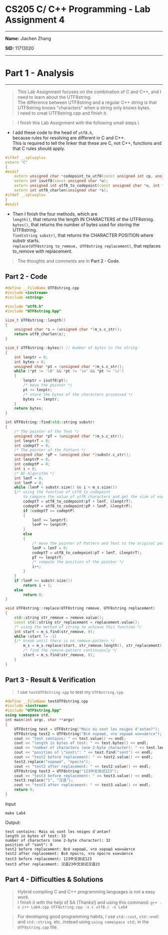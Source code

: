 # CS205 C/ C++ Programming - Lab Assignment 4

* * *

**Name:** Jiachen Zhang

**SID:** 11713020

* * *

# Part 1 - Analysis

* * *

> This Lab Assignment focuses on the combination of C and C++, and I need to learn about the UTF8string.\
  The difference between UTF8string and a regular C++ string is that UTF8string knows "characters" when a string only knows bytes.\
  I need to creat UTF8string.cpp and finish it.

> I finish this Lab Assignment with the following small steps.\

- I add these code to the head of `utf8.h`,\
    because rules for resolving are different in C and C++.\
    This is required to tell the linker that these are C, not C++, functions and that C rules should apply. 
    
```cpp
#ifdef __cplusplus
extern "C"
{
#endif
    extern unsigned char *codepoint_to_utf8(const unsigned int cp, unsigned char *val);
    extern int isutf8(const unsigned char *u);
    extern unsigned int utf8_to_codepoint(const unsigned char *u, int *lenptr);
    extern int utf8_charlen(unsigned char *s);
#ifdef __cplusplus
}
#endif
```
- Then I finish the four methods, which are\
    `length()`, that returns the length IN CHARACTERS of the UTF8string.\
    `bytes()`, that returns the number of bytes used for storing the 
UTF8string.\
    `find(string substr)`, that returns the CHARACTER POSITION where 
substr starts.\
    `replace(UTF8string to_remove, UTF8string replacement)`, that replaces 
to_remove with replacement. 
> The thoughts and comments are in **Part 2 - Code**.

## Part 2 - Code

```cpp
#define __FileName UTF8string.cpp
#include <iostream>
#include <string>

#include "utf8.h"
#include "UTF8string.hpp"

size_t UTF8string::length()
{
    unsigned char *s = (unsigned char *)m_s.c_str();
    return utf8_charlen(s);
}

size_t UTF8string::bytes() // Number of bytes in the string
{
    int lenptr = 0;
    int bytes = 0;
    unsigned char *pt = (unsigned char *)m_s.c_str();
    while (*pt != '\0' && *pt != '\n' && *pt != '\r')
    {
        lenptr = isutf8(pt);
        /* move the pointer */
        pt += lenptr;
        /* store the bytes of the characters processed */
        bytes += lenptr;
    }
    return bytes;
}

int UTF8string::find(std::string substr)
{
    /* The pointer of the Text */
    unsigned char *pT = (unsigned char *)m_s.c_str();
    int lenptrT = 0;
    int codeptT = 0;
    /* The pointer of the Pattern */
    unsigned char *pP = (unsigned char *)substr.c_str();
    int lenptrP = 0;
    int codeptP = 0;
    int i = 0;
    /* BF Algorithm */
    int lenT = 0;
    int lenP = 0;
    while (lenP < substr.size() && i < m_s.size())
    {/* using the function of utf8_to_codepoint 
        to compare the value of utf8 characters and get the size of each character*/
        codeptT = utf8_to_codepoint(pT + lenT, &lenptrT);
        codeptP = utf8_to_codepoint(pP + lenP, &lenptrP);
        if (codeptT == codeptP)
        {
            lenT += lenptrT;
            lenP += lenptrP;
        }
        else
        {
            /* move the pointer of Pattern and Text to the original position */
            lenP = lenT = 0;
            codeptT = utf8_to_codepoint(pT + lenT, &lenptrT);
            pT += lenptrT;
            /* compute the position of the pointer */
            i++;
        }
    }
    if (lenP >= substr.size())
        return i + 1;
    else
        return 0;
}

void UTF8string::replace(UTF8string remove, UTF8string replacement)
{
    std::string str_remove = remove.value();
    const std::string str_replacement = replacement.value();
    /* using the method of string to achieve this function */
    int start = m_s.find(str_remove, 0);
    while (start != -1)
    {/* break until there is no remove-pattern */
        m_s = m_s.replace(start, str_remove.length(), str_replacement);
        /* find the remove-pattern continuously */
        start = m_s.find(str_remove, 0);
    }
}
```

## Part 3 - Result & Verification
> I use `testUTF8string.cpp` to test my `UTF8string.cpp`.

```cpp
#define __FileName testUTF8string.cpp
#include <iostream>
#include "UTF8string.hpp"
using namespace std;
int main(int argc, char **argv)
{
    UTF8string test = UTF8string("Mais où sont les neiges d'antan?");
    UTF8string test2 = UTF8string("Всё хорошо́, что хорошо́ конча́ется");
    cout << "test contains: " << test.value() << endl;
    cout << "length in bytes of test: " << test.bytes() << endl;
    cout << "number of characters (one 2-byte character): " << test.length() << endl;
    cout << "position of \"sont\": " << test.find("sont") << endl;
    cout << "test2 before replacement: " << test2.value() << endl;
    test2.replace("хорошо́", "просто");
    cout << "test2 after replacement: " << test2.value() << endl;
    UTF8string test3 = UTF8string("123中文测试123");
    cout << "test3 before replacement: " << test3.value() << endl;
    test3.replace("1", "汉语");
    cout << "test3 after replacement: " << test3.value() << endl;
    return 0;
}
```
Input
```
make Lab4
```
Output:
```
test contains: Mais où sont les neiges d'antan?
length in bytes of test: 33
number of characters (one 2-byte character): 32
position of "sont": 9
test2 before replacement: Всё хорошо́, что хорошо́ конча́ется
test2 after replacement: Всё просто, что просто конча́ется
test3 before replacement: 123中文测试123
test3 after replacement: 汉语23中文测试汉语23
```


## Part 4 - Difficulties & Solutions

> Hybrid compiling C and C++ programming languages is not a easy work.\
    I finish it with the help of SA (Thanks!) and using this command:
    `g++ -x c++ Lab4.cpp UTF8string.cpp -x c utf8.c -o Lab4`

> For developing good programming habits, I use `std::cout`, `std::endl` and `std::string`, etc. instead using `using namespace std;` in the `UTF8string.cpp` file.
